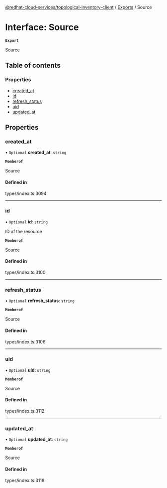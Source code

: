 [@redhat-cloud-services/topological-inventory-client](../README.md) / [Exports](../modules.md) / Source

# Interface: Source

**`Export`**

Source

## Table of contents

### Properties

- [created\_at](Source.md#created_at)
- [id](Source.md#id)
- [refresh\_status](Source.md#refresh_status)
- [uid](Source.md#uid)
- [updated\_at](Source.md#updated_at)

## Properties

### created\_at

• `Optional` **created\_at**: `string`

**`Memberof`**

Source

#### Defined in

types/index.ts:3094

___

### id

• `Optional` **id**: `string`

ID of the resource

**`Memberof`**

Source

#### Defined in

types/index.ts:3100

___

### refresh\_status

• `Optional` **refresh\_status**: `string`

**`Memberof`**

Source

#### Defined in

types/index.ts:3106

___

### uid

• `Optional` **uid**: `string`

**`Memberof`**

Source

#### Defined in

types/index.ts:3112

___

### updated\_at

• `Optional` **updated\_at**: `string`

**`Memberof`**

Source

#### Defined in

types/index.ts:3118

